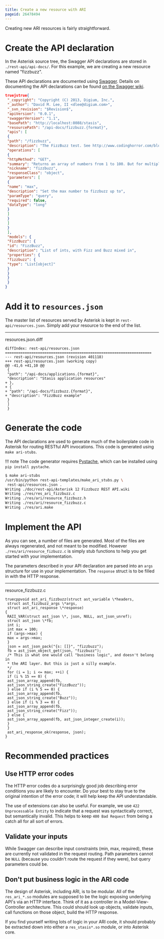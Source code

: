 ```yaml
---
title: Create a new resource with ARI
pageid: 26478494
---
```


Creating new ARI resources is fairly straightforward.

Create the API declaration
==========================

In the Asterisk source tree, the Swagger API declarations are stored in `./rest-api/api-docs/`. For this example, we are creating a new resource named "fizzbuzz".

These API declarations are documented using [Swagger](https://developers.helloreverb.com/swagger/). Details on documenting the API declarations can be found [on the Swagger wiki](https://github.com/wordnik/swagger-core/wiki/API-Declaration).

```json title="fizzbuzz.json" linenums="1"
truejstrue{
 "_copyright": "Copyright (C) 2013, Digium, Inc.",
 "_author": "David M. Lee, II <dlee@digium.com>",
 "_svn_revision": "$Revision$",
 "apiVersion": "0.0.1",
 "swaggerVersion": "1.1",
 "basePath": "http://localhost:8088/stasis",
 "resourcePath": "/api-docs/fizzbuzz.{format}",
 "apis": [
 {
 "path": "/fizzbuzz",
 "description": "The FizzBuzz test. See http://www.codinghorror.com/blog/2007/02/why-cant-programmers-program.html.",
 "operations": [
 {
 "httpMethod": "GET",
 "summary": "Returns an array of numbers from 1 to 100. But for multiples of three return \"Fizz\" instead of the number and for the multiples of five return \"Buzz\". For numbers which are multiples of both three and five return \"FizzBuzz\".",
 "nickname": "fizzbuzz",
 "responseClass": "object",
 "parameters": [
 {
 "name": "max",
 "description": "Set the max number to fizzbuzz up to",
 "paramType": "query",
 "required": false,
 "dataType": "long"
 }
 ]
 }
 ]
 }
 ],
 "models": {
 "FizzBuzz": {
 "id": "FizzBuzz",
 "description": "List of ints, with Fizz and Buzz mixed in",
 "properties": {
 "fizzbuzz": {
 "type": "List[object]"
 }
 }
 }
 }
}

```

Add it to `resources.json`
==========================

The master list of resources served by Asterisk is kept in `rest-api/resources.json`. Simply add your resource to the end of the list.




---

  
resources.json.diff  

```
diffIndex: rest-api/resources.json
===================================================================
--- rest-api/resources.json (revision 401118)
+++ rest-api/resources.json (working copy)
@@ -41,6 +41,10 @@
 {
 "path": "/api-docs/applications.{format}",
 "description": "Stasis application resources"
+ },
+ {
+ "path": "/api-docs/fizzbuzz.{format}",
+ "description": "FizzBuzz example"
 }
 ]
 }

```

Generate the code
=================

The API declarations are used to generate much of the boilerplate code in Asterisk for routing RESTful API invocations. This code is generated using `make ari-stubs`.




!!! note 
    The code generator requires [Pystache](https://pypi.python.org/pypi/pystache), which can be installed using `pip install pystache`.

      
[//]: # (end-note)

```bash title=" " linenums="1"
$ make ari-stubs
/usr/bin/python rest-api-templates/make_ari_stubs.py \
 rest-api/resources.json .
Writing ./doc/rest-api/Asterisk 12 Fizzbuzz REST API.wiki
Writing ./res/res_ari_fizzbuzz.c
Writing ./res/ari/resource_fizzbuzz.h
Writing ./res/ari/resource_fizzbuzz.c
Writing ./res/ari.make

```

Implement the API
=================

As you can see, a number of files are generated. Most of the files are always regenerated, and not meant to be modified. However `./res/ari/resource_fizbuzz.c` is simply stub functions to help you get started with your implementation.

The parameters described in your API declaration are parsed into an `args` structure for use in your implementation. The `response` struct is to be filled in with the HTTP response.




---

  
resource_fizzbuzz.c  

```
truecppvoid ast_ari_fizzbuzz(struct ast_variable \*headers,
 struct ast_fizzbuzz_args \*args,
 struct ast_ari_response \*response)
{
 RAII_VAR(struct ast_json \*, json, NULL, ast_json_unref);
 struct ast_json \*fb;
 int i;
 int max = 100;
 if (args->max) {
 max = args->max;
 }
 json = ast_json_pack("{s: []}", "fizzbuzz");
 fb = ast_json_object_get(json, "fizzbuzz");
 /* This is what one would call "business logic", and doesn't belong in
 * the ARI layer. But this is just a silly example.
 */
 for (i = 1; i <= max; ++i) {
 if (i % 15 == 0) {
 ast_json_array_append(fb,
 ast_json_string_create("FizzBuzz"));
 } else if (i % 5 == 0) {
 ast_json_array_append(fb,
 ast_json_string_create("Buzz"));
 } else if (i % 3 == 0) {
 ast_json_array_append(fb,
 ast_json_string_create("Fizz"));
 } else {
 ast_json_array_append(fb, ast_json_integer_create(i));
 }
 }
 ast_ari_response_ok(response, json);
}

```

Recommended practices
=====================

Use HTTP error codes
--------------------

The HTTP error codes do a surprisingly good job describing error conditions you are likely to encounter. Do your best to stay true to the original intention of the error code; it will help keep the API understandable.

The use of extensions can also be useful. For example, we use `422 Unprocessable Entity` to indicate that a request was syntactically correct, but semantically invalid. This helps to keep `400 Bad Request` from being a  catch all for all sort of errors.

Validate your inputs
--------------------

While Swagger can describe input constraints (min, max, required), these are currently not validated in the request routing. Path parameters cannot be `NULL` (because you couldn't route the request if they were), but query parameters could be.

Don't put business logic in the ARI code
----------------------------------------

The design of Asterisk, including ARI, is to be modular. All of the `res_ari_*.so` modules are supposed to be the logic exposing underlying API's via an HTTP interface. Think of it as a controller in a Model-View-Controller architecture. This could should look up objects, validate inputs, call functions on those object, build the HTTP response.

If you find yourself writing lots of logic in your ARI code, it should probably be extracted down into either a `res_stasis*.so` module, or into Asterisk core.

